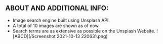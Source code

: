 ABOUT AND ADDITIONAL INFO:
--------------------------
* Image search engine built using Unsplash API. 
* A total of 10 images are shown as of now.
* Search terms are as extensive as possible on the Unsplash Website.
![ABCD](/Screenshot 2021-10-13 220631.png)
